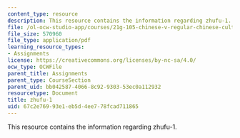 ```yaml
---
content_type: resource
description: This resource contains the information regarding zhufu-1.
file: /ol-ocw-studio-app/courses/21g-105-chinese-v-regular-chinese-cultures-society-fall-2003/67c2e76993e1eb5d4ee778fcad711865_MIT21G_105F03_zhufu1.pdf
file_size: 570960
file_type: application/pdf
learning_resource_types:
- Assignments
license: https://creativecommons.org/licenses/by-nc-sa/4.0/
ocw_type: OCWFile
parent_title: Assignments
parent_type: CourseSection
parent_uid: bb042587-4066-8c92-9303-53ec0a112932
resourcetype: Document
title: zhufu-1
uid: 67c2e769-93e1-eb5d-4ee7-78fcad711865
---
```

This resource contains the information regarding zhufu-1.